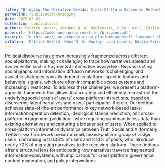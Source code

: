 ```yaml
---
title: "Bridging the Narrative Divide: Cross-Platform Discourse Networks in Fragmented Ecosystems"
permalink: /publication/bridging
date: 2025-05-01
collection: publications
authors: Patrick Gerard, <b>Hans W. A. Hanley</b>, Luca Luceri, Emilio Ferrara
paperurl: 'https://www.hanshanley.com/files/bridging.pdf'
excerpt: 'In this work, we propose a new platform-agnostic framework that enables accurate reconstruction of cross-platform social graphs by uncovering latent narratives, revealing that a small group of bridge users drives most narrative migration between platforms like Truth Social and X, with broad implications for content moderation and policy.'
citation: 'Patrick Gerard, Hans W. A. Hanley, Luca Luceri, Emilio Ferrara."Bridging the Narrative Divide: Cross-Platform Discourse Networks in Fragmented Ecosystems." (2025)'
---
```

Political discourse has grown increasingly fragmented across different social platforms, making it challenging to trace how narratives spread and evolve within such a fragmented information ecosystem. Reconstructing social graphs and information diffusion networks is challenging, and available strategies typically depend on platform-specific features and behavioral signals, which are often incompatible across systems and increasingly restricted. To address these challenges, we present a platform-agnostic framework that allows to accurately and efficiently reconstruct the underlying social graph of users' cross-platform interactions, based on discovering latent narratives and users' participation therein. Our method achieves state-of-the-art performance in key network-based tasks: information operation detection, ideological stance prediction, and cross-platform engagement prediction––while requiring significantly less data than existing alternatives and capturing a broader set of users. When applied to cross-platform information dynamics between Truth Social and X (formerly Twitter), our framework reveals a small, mixed-platform group of bridge users, comprising just 0.33% of users and 2.14% of posts, who introduce nearly 70% of migrating narratives to the receiving platform. These findings offer a structural lens for anticipating how narratives traverse fragmented information ecosystems, with implications for cross-platform governance, content moderation, and policy interventions.
